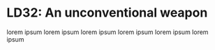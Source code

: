 LD32: An unconventional weapon
==============================

lorem ipsum lorem ipsum lorem ipsum lorem ipsum lorem ipsum lorem ipsum
